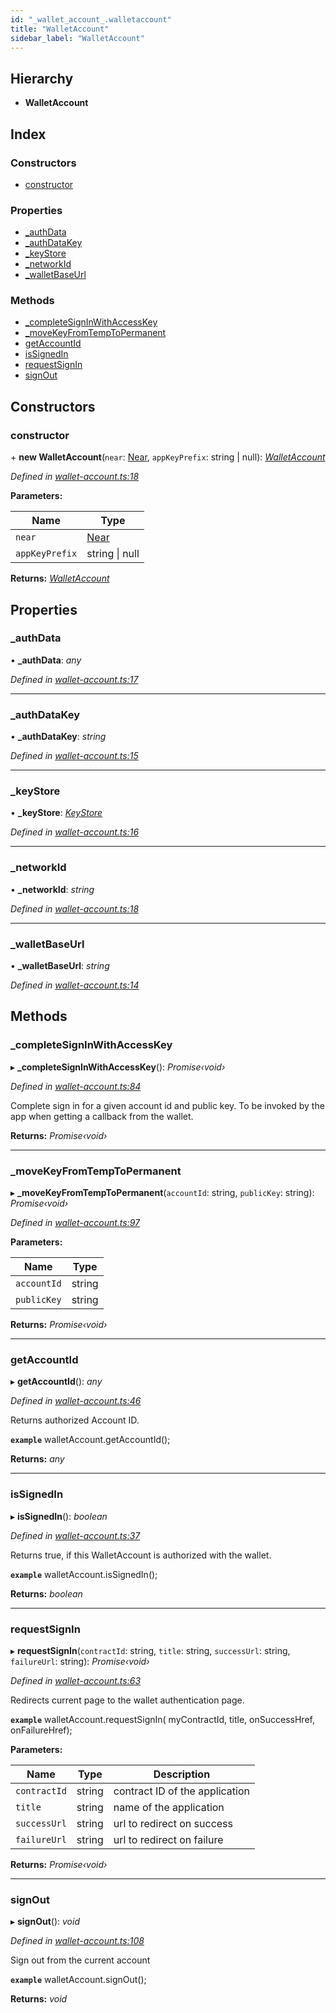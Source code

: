 ```yaml
---
id: "_wallet_account_.walletaccount"
title: "WalletAccount"
sidebar_label: "WalletAccount"
---
```


## Hierarchy

* **WalletAccount**

## Index

### Constructors

* [constructor](_wallet_account_.walletaccount.md#constructor)

### Properties

* [_authData](_wallet_account_.walletaccount.md#_authdata)
* [_authDataKey](_wallet_account_.walletaccount.md#_authdatakey)
* [_keyStore](_wallet_account_.walletaccount.md#_keystore)
* [_networkId](_wallet_account_.walletaccount.md#_networkid)
* [_walletBaseUrl](_wallet_account_.walletaccount.md#_walletbaseurl)

### Methods

* [_completeSignInWithAccessKey](_wallet_account_.walletaccount.md#_completesigninwithaccesskey)
* [_moveKeyFromTempToPermanent](_wallet_account_.walletaccount.md#_movekeyfromtemptopermanent)
* [getAccountId](_wallet_account_.walletaccount.md#getaccountid)
* [isSignedIn](_wallet_account_.walletaccount.md#issignedin)
* [requestSignIn](_wallet_account_.walletaccount.md#requestsignin)
* [signOut](_wallet_account_.walletaccount.md#signout)

## Constructors

###  constructor

\+ **new WalletAccount**(`near`: [Near](_near_.near.md), `appKeyPrefix`: string | null): *[WalletAccount](_wallet_account_.walletaccount.md)*

*Defined in [wallet-account.ts:18](https://github.com/nearprotocol/nearlib/blob/cbaa79a/src.ts/wallet-account.ts#L18)*

**Parameters:**

Name | Type |
------ | ------ |
`near` | [Near](_near_.near.md) |
`appKeyPrefix` | string &#124; null |

**Returns:** *[WalletAccount](_wallet_account_.walletaccount.md)*

## Properties

###  _authData

• **_authData**: *any*

*Defined in [wallet-account.ts:17](https://github.com/nearprotocol/nearlib/blob/cbaa79a/src.ts/wallet-account.ts#L17)*

___

###  _authDataKey

• **_authDataKey**: *string*

*Defined in [wallet-account.ts:15](https://github.com/nearprotocol/nearlib/blob/cbaa79a/src.ts/wallet-account.ts#L15)*

___

###  _keyStore

• **_keyStore**: *[KeyStore](_key_stores_keystore_.keystore.md)*

*Defined in [wallet-account.ts:16](https://github.com/nearprotocol/nearlib/blob/cbaa79a/src.ts/wallet-account.ts#L16)*

___

###  _networkId

• **_networkId**: *string*

*Defined in [wallet-account.ts:18](https://github.com/nearprotocol/nearlib/blob/cbaa79a/src.ts/wallet-account.ts#L18)*

___

###  _walletBaseUrl

• **_walletBaseUrl**: *string*

*Defined in [wallet-account.ts:14](https://github.com/nearprotocol/nearlib/blob/cbaa79a/src.ts/wallet-account.ts#L14)*

## Methods

###  _completeSignInWithAccessKey

▸ **_completeSignInWithAccessKey**(): *Promise‹void›*

*Defined in [wallet-account.ts:84](https://github.com/nearprotocol/nearlib/blob/cbaa79a/src.ts/wallet-account.ts#L84)*

Complete sign in for a given account id and public key. To be invoked by the app when getting a callback from the wallet.

**Returns:** *Promise‹void›*

___

###  _moveKeyFromTempToPermanent

▸ **_moveKeyFromTempToPermanent**(`accountId`: string, `publicKey`: string): *Promise‹void›*

*Defined in [wallet-account.ts:97](https://github.com/nearprotocol/nearlib/blob/cbaa79a/src.ts/wallet-account.ts#L97)*

**Parameters:**

Name | Type |
------ | ------ |
`accountId` | string |
`publicKey` | string |

**Returns:** *Promise‹void›*

___

###  getAccountId

▸ **getAccountId**(): *any*

*Defined in [wallet-account.ts:46](https://github.com/nearprotocol/nearlib/blob/cbaa79a/src.ts/wallet-account.ts#L46)*

Returns authorized Account ID.

**`example`** 
walletAccount.getAccountId();

**Returns:** *any*

___

###  isSignedIn

▸ **isSignedIn**(): *boolean*

*Defined in [wallet-account.ts:37](https://github.com/nearprotocol/nearlib/blob/cbaa79a/src.ts/wallet-account.ts#L37)*

Returns true, if this WalletAccount is authorized with the wallet.

**`example`** 
walletAccount.isSignedIn();

**Returns:** *boolean*

___

###  requestSignIn

▸ **requestSignIn**(`contractId`: string, `title`: string, `successUrl`: string, `failureUrl`: string): *Promise‹void›*

*Defined in [wallet-account.ts:63](https://github.com/nearprotocol/nearlib/blob/cbaa79a/src.ts/wallet-account.ts#L63)*

Redirects current page to the wallet authentication page.

**`example`** 
  walletAccount.requestSignIn(
    myContractId,
    title,
    onSuccessHref,
    onFailureHref);

**Parameters:**

Name | Type | Description |
------ | ------ | ------ |
`contractId` | string | contract ID of the application |
`title` | string | name of the application |
`successUrl` | string | url to redirect on success |
`failureUrl` | string | url to redirect on failure |

**Returns:** *Promise‹void›*

___

###  signOut

▸ **signOut**(): *void*

*Defined in [wallet-account.ts:108](https://github.com/nearprotocol/nearlib/blob/cbaa79a/src.ts/wallet-account.ts#L108)*

Sign out from the current account

**`example`** 
walletAccount.signOut();

**Returns:** *void*
